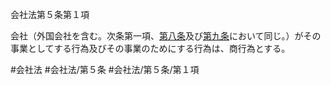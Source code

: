 会社法第５条第１項

会社（外国会社を含む。次条第一項、[第八条](会社法＿＿＿＿第８条)及び[第九条](会社法＿＿＿＿第９条)において同じ。）がその事業としてする行為及びその事業のためにする行為は、商行為とする。

#会社法
#会社法/第５条
#会社法/第５条/第１項
